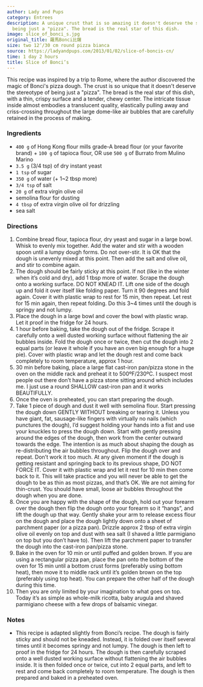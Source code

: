 ```yaml
---
author: Lady and Pups
category: Entrees
description: A unique crust that is so amazing it doesn't deserve the stereotype of
  being just a "pizza". The bread is the real star of this dish.
image: slice_of_bonci_s.jpg
original_title: 羅馬Bonci比薩
size: two 12″/30 cm round pizza bianca
source: https://ladyandpups.com/2013/01/02/slice-of-boncis-cn/
time: 1 day 2 hours
title: Slice of Bonci’s
---
```

This recipe was inspired by a trip to Rome, where the author discovered the magic of Bonci's pizza dough. The crust is so unique that it doesn't deserve the stereotype of being just a "pizza". The bread is the real star of this dish, with a thin, crispy surface and a tender, chewy center. The intricate tissue inside almost embodies a translucent quality, elastically pulling away and criss-crossing throughout the large dome-like air bubbles that are carefully retained in the process of making.

### Ingredients

* `400 g` of Hong Kong flour mills grade-A bread flour (or your favorite brand) + `100 g` of tapioca flour, OR use `500 g` of Burrato from Mulino Marino
* `3.5 g` (3/4 tsp) of dry instant yeast
* `1 tsp` of sugar
* `350 g` of water (+ 1~2 tbsp more)
* `3/4 tsp` of salt
* `20 g` of extra virgin olive oil
* semolina flour for dusting
* `4 tbsp` of extra virgin olive oil for drizzling
* sea salt

### Directions

1. Combine bread flour, tapioca flour, dry yeast and sugar in a large bowl. Whisk to evenly mix together. Add the water and stir with a wooden spoon until a lumpy dough forms. Do not over-stir. It is OK that the dough is unevenly mixed at this point. Then add the salt and olive oil, and stir to combine again.
2. The dough should be fairly sticky at this point. If not (like in the winter when it’s cold and dry), add 1 tbsp more of water. Scrape the dough onto a working surface. DO NOT KNEAD IT. Lift one side of the dough up and fold it over itself like folding paper. Turn it 90 degrees and fold again. Cover it with plastic wrap to rest for 15 min, then repeat. Let rest for 15 min again, then repeat folding. Do this 3~4 times until the dough is springy and not lumpy.
3. Place the dough in a large bowl and cover the bowl with plastic wrap. Let it proof in the fridge for 24 hours.
4. 1 hour before baking, take the dough out of the fridge. Scrape it carefully onto a well dusted working surface without flattening the air bubbles inside. Fold the dough once or twice, then cut the dough into 2 equal parts (or leave it whole if you have an oven big enough for a huge pie). Cover with plastic wrap and let the dough rest and come back completely to room temperature, approx 1 hour.
5. 30 min before baking, place a large flat cast-iron pan/pizza stone in the oven on the middle rack and preheat it to 500ºF/230ºC. I suspect most people out there don’t have a pizza stone sitting around which includes me. I just use a round SHALLOW cast-iron pan and it works BEAUTIFULLY.
6. Once the oven is preheated, you can start preparing the dough.
7. Take 1 piece of dough and dust it well with semolina flour. Start pressing the dough down GENTLY WITHOUT breaking or tearing it. Unless you have giant, fat, sausage-like fingers with virtually no nails (which punctures the dough), I’d suggest holding your hands into a fist and use your knuckles to press the dough down. Start with gently pressing around the edges of the dough, then work from the center outward towards the edge. The intention is as much about shaping the dough as re-distributing the air bubbles throughout. Flip the dough over and repeat. Don’t work it too much. At any given moment if the dough is getting resistant and springing back to its previous shape, DO NOT FORCE IT. Cover it with plastic wrap and let it rest for 10 min then come back to it. This will take practice and you will never be able to get the dough to be as thin as most pizzas, and that’s OK. We are not aiming for thin-crust. You should have small, loose air bubbles throughout the dough when you are done.
8. Once you are happy with the shape of the dough, hold out your forearm over the dough then flip the dough onto your forearm so it “hangs”, and lift the dough up that way. Gently shake your arm to release excess flour on the dough and place the dough lightly down onto a sheet of parchment paper (or a pizza pan). Drizzle approx 2 tbsp of extra virgin olive oil evenly on top and dust with sea salt (I shaved a little parmigiano on top but you don’t have to). Then lift the parchment paper to transfer the dough into the cast-iron pan/pizza stone.
9. Bake in the oven for 10 min or until puffed and golden brown. If you are using a rectangular pizza pan, place the pan onto the bottom of the oven for 15 min until a bottom crust forms (preferably using bottom heat), then move it to middle rack until it’s golden brown on the top (preferably using top heat). You can prepare the other half of the dough during this time.
10. Then you are only limited by your imagination to what goes on top. Today it’s as simple as whole-milk ricotta, baby arugula and shaved parmigiano cheese with a few drops of balsamic vinegar.

### Notes

- This recipe is adapted slightly from Bonci’s recipe. The dough is fairly sticky and should not be kneaded. Instead, it is folded over itself several times until it becomes springy and not lumpy. The dough is then left to proof in the fridge for 24 hours. The dough is then carefully scraped onto a well dusted working surface without flattening the air bubbles inside. It is then folded once or twice, cut into 2 equal parts, and left to rest and come back completely to room temperature. The dough is then prepared and baked in a preheated oven.